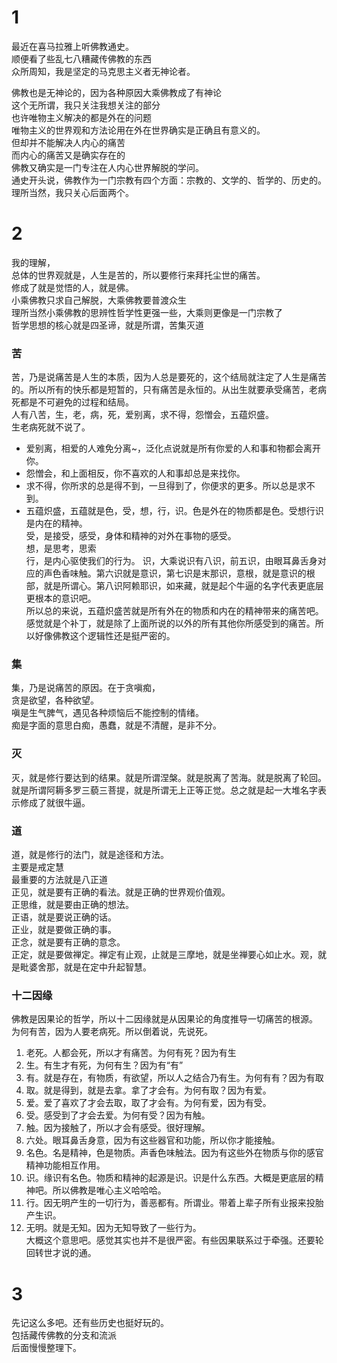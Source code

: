 # 1

最近在喜马拉雅上听佛教通史。  
顺便看了些乱七八糟藏传佛教的东西  
众所周知，我是坚定的马克思主义者无神论者。  

佛教也是无神论的，因为各种原因大乘佛教成了有神论  
这个无所谓，我只关注我想关注的部分  
也许唯物主义解决的都是外在的问题  
唯物主义的世界观和方法论用在外在世界确实是正确且有意义的。  
但却并不能解决人内心的痛苦  
而内心的痛苦又是确实存在的  
佛教又确实是一门专注在人内心世界解脱的学问。  
通史开头说，佛教作为一门宗教有四个方面：宗教的、文学的、哲学的、历史的。
理所当然，我只关心后面两个。

# 2
我的理解，  
总体的世界观就是，人生是苦的，所以要修行来拜托尘世的痛苦。  
修成了就是觉悟的人，就是佛。  
小乘佛教只求自己解脱，大乘佛教要普渡众生  
理所当然小乘佛教的思辨性哲学性更强一些，大乘则更像是一门宗教了  
哲学思想的核心就是四圣谛，就是所谓，苦集灭道  

### 苦
苦，乃是说痛苦是人生的本质，因为人总是要死的，这个结局就注定了人生是痛苦的。所以所有的快乐都是短暂的，只有痛苦是永恒的。从出生就要承受痛苦，老病死都是不可避免的过程和结局。   
人有八苦，生，老，病，死，爱别离，求不得，怨憎会，五蕴炽盛。  
生老病死就不说了。  
* 爱别离，相爱的人难免分离~，泛化点说就是所有你爱的人和事和物都会离开你。  
* 怨憎会，和上面相反，你不喜欢的人和事却总是来找你。  
* 求不得，你所求的总是得不到，一旦得到了，你便求的更多。所以总是求不到。  
* 五蕴炽盛，五蕴就是色，受，想，行，识。色是外在的物质都是色。受想行识是内在的精神。  
受，是接受，感受，身体和精神的对外在事物的感受。  
想，是思考，思索  
行，是内心驱使我们的行为。
识，大乘说识有八识，前五识，由眼耳鼻舌身对应的声色香味触。第六识就是意识，第七识是末那识，意根，就是意识的根部，就是所谓心。第八识阿赖耶识，如来藏，就是起个牛逼的名字代表更底层更根本的意识吧。  
所以总的来说，五蕴炽盛苦就是所有外在的物质和内在的精神带来的痛苦吧。感觉就是个补丁，就是除了上面所说的以外的所有其他你所感受到的痛苦。所以好像佛教这个逻辑性还是挺严密的。

### 集
集，乃是说痛苦的原因。在于贪嗔痴，  
贪是欲望，各种欲望。  
嗔是生气脾气，遇见各种烦恼后不能控制的情绪。  
痴是字面的意思白痴，愚蠢，就是不清醒，是非不分。

### 灭
灭，就是修行要达到的结果。就是所谓涅槃。就是脱离了苦海。就是脱离了轮回。就是所谓阿耨多罗三藐三菩提，就是所谓无上正等正觉。总之就是起一大堆名字表示修成了就很牛逼。  

### 道
道，就是修行的法门，就是途径和方法。  
主要是戒定慧  
最重要的方法就是八正道  
正见，就是要有正确的看法。就是正确的世界观价值观。  
正思维，就是要由正确的想法。  
正语，就是要说正确的话。  
正业，就是要做正确的事。  
正念，就是要有正确的意念。  
正定，就是要做禅定。禅定有止观，止就是三摩地，就是坐禅要心如止水。观，就是毗婆舍那，就是在定中升起智慧。

### 十二因缘  
佛教是因果论的哲学，所以十二因缘就是从因果论的角度推导一切痛苦的根源。  
为何有苦，因为人要老病死。所以倒着说，先说死。  
1. 老死。人都会死，所以才有痛苦。为何有死？因为有生
2. 生。有生才有死，为何有生？因为有“有”
3. 有。就是存在，有物质，有欲望，所以人之结合乃有生。为何有有？因为有取
4. 取。就是得到，就是去拿。拿了才会有。为何有取？因为有爱。
5. 爱。爱了喜欢了才会去取，取了才会有。为何有爱，因为有受。
6. 受。感受到了才会去爱。为何有受？因为有触。
7. 触。因为接触了，所以才会有感受。很好理解。
8. 六处。眼耳鼻舌身意，因为有这些器官和功能，所以你才能接触。
9. 名色。名是精神，色是物质。声香色味触法。因为有这些外在物质与你的感官精神功能相互作用。
10. 识。缘识有名色。物质和精神的起源是识。识是什么东西。大概是更底层的精神吧。所以佛教是唯心主义哈哈哈。
11. 行。因无明产生的一切行为，善恶都有。所谓业。带着上辈子所有业报来投胎产生识。
12. 无明。就是无知。因为无知导致了一些行为。  
大概这个意思吧。感觉其实也并不是很严密。有些因果联系过于牵强。还要轮回转世才说的通。  

# 3 
先记这么多吧。还有些历史也挺好玩的。  
包括藏传佛教的分支和流派  
后面慢慢整理下。